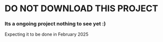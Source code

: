 # DO NOT DOWNLOAD THIS PROJECT 
### Its a ongoing project nothing to see yet :)
Expecting it to be done in February 2025